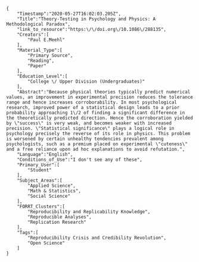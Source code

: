 
    {
        "Timestamp":"2020-05-27T16:02:03.205Z",
        "Title":"Theory-Testing in Psychology and Physics: A Methodological Paradox",
        "link_to_resource":"https:\/\/doi.org\/10.1086\/288135",
        "Creators":[
            "Paul E.Meehl"
        ],
        "Material_Type":[
            "Primary Source",
            "Reading",
            "Paper"
        ],
        "Education_Level":[
            "College \/ Upper Division (Undergraduates)"
        ],
        "Abstract":"Because physical theories typically predict numerical values, an improvement in experimental precision reduces the tolerance range and hence increases corroborability. In most psychological research, improved power of a statistical design leads to a prior probability approaching 1\/2 of finding a significant difference in the theoretically predicted direction. Hence the corroboration yielded by \"success\" is very weak, and becomes weaker with increased precision. \"Statistical significance\" plays a logical role in psychology precisely the reverse of its role in physics. This problem is worsened by certain unhealthy tendencies prevalent among psychologists, such as a premium placed on experimental \"cuteness\" and a free reliance upon ad hoc explanations to avoid refutation.",
        "Language":"English",
        "Conditions_of_Use":"I don't see any of these",
        "Primary_User":[
            "Student"
        ],
        "Subject_Areas":[
            "Applied Science",
            "Math & Statistics",
            "Social Science"
        ],
        "FORRT_Clusters":[
            "Reproducibility and Replicability Knowledge",
            "Reproducible Analyses",
            "Replication Research"
        ],
        "Tags":[
            "Reproducibility Crisis and Credibility Revolution",
            "Open Science"
        ]
    }
